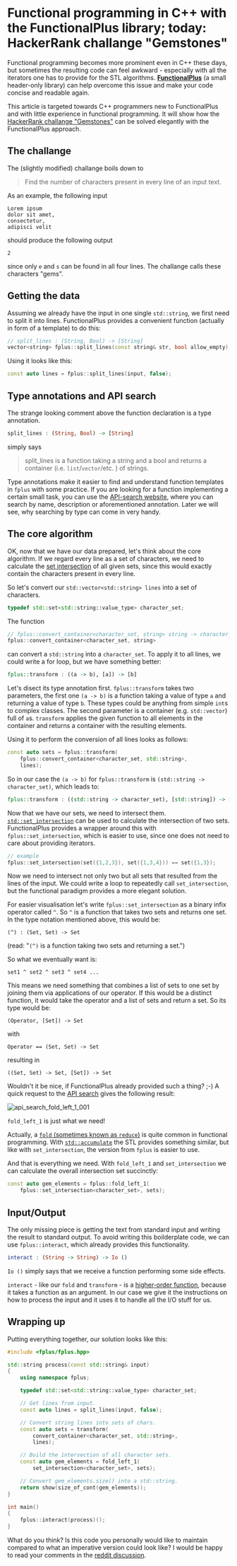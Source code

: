 # Functional programming in C++ with the FunctionalPlus library; today: HackerRank challange "Gemstones"


Functional programming becomes more prominent even in C++ these days, but sometimes the resulting code can feel awkward - especially with all the iterators one has to provide for the STL algorithms. **[FunctionalPlus](https://github.com/Dobiasd/FunctionalPlus)** (a small header-only library) can help overcome this issue and make your code concise and readable again.

This article is targeted towards C++ programmers new to FunctionalPlus and with little experience in functional programming. It will show how the [HackerRank challange "Gemstones"](https://www.hackerrank.com/challenges/gem-stones) can be solved elegantly with the FunctionalPlus approach.


## The challange

The (slightly modified) challange boils down to

> Find the number of characters present in every line of an input text.

As an example, the following input

    Lorem ipsum
    dolor sit amet,
    consectetur,
    adipisci velit

should produce the following output

    2

since only `e` and `s` can be found in all four lines. The challange calls these characters "gems".


## Getting the data

Assuming we already have the input in one single `std::string`, we first need to split it into lines. FunctionalPlus provides a convenient function (actually in form of a template) to do this:

```c++
// split_lines : (String, Bool) -> [String]
vector<string> fplus::split_lines(const string& str, bool allow_empty);
```

Using it looks like this:

```c++
const auto lines = fplus::split_lines(input, false);
```


## Type annotations and API search

The strange looking comment above the function declaration is a type annotation.

```haskell
split_lines : (String, Bool) -> [String]
```

simply says

> split_lines is a function taking a string and a bool and returns a container (i.e. `list`/`vector`/etc. ) of strings.

Type annotations make it easier to find and understand function templates in `fplus` with some practice. If you are looking for a function implementing a certain small task, you can use the [API-search website](http://www.editgym.com/fplus-api-search/), where you can search by name, description or aforementioned annotation. Later we will see, why searching by type can come in very handy.


## The core algorithm

OK, now that we have our data prepared, let's think about the core algorithm. If we regard every line as a set of characters, we need to calculate the [set intersection](https://en.wikipedia.org/wiki/Intersection_(set_theory)) of all given sets, since this would exactly contain the characters present in every line.

So let's convert our `std::vector<std::string> lines` into a set of characters.

```c++
typedef std::set<std::string::value_type> character_set;
```

The function

```c++
// fplus::convert_container<character_set, string> string -> character_set
fplus::convert_container<character_set, string>
```

can convert a `std::string` into a `character_set`. To apply it to all lines, we could write a for loop, but we have something better:

```haskell
fplus::transform : ((a -> b), [a]) -> [b]
```

Let's disect its type annotation first.
`fplus::transform` takes two parameters, the first one `(a -> b)` is a function taking a value of type `a` and returning a value of type `b`. These types could be anything from simple `int`s to complex classes. The second parameter is a container (e.g. `std::vector`) full of `a`s. `transform` applies the given function to all elements in the container and returns a container with the resulting elements.

Using it to perform the conversion of all lines looks as follows:

```c++
const auto sets = fplus::transform(
    fplus::convert_container<character_set, std::string>,
    lines);
```

So in our case the `(a -> b)` for `fplus::transform` is `(std::string -> character_set)`, which leads to:

```haskell
fplus::transform : ((std::string -> character_set), [std::string]) -> [character_set]
```

Now that we have our sets, we need to intersect them. [`std::set_intersection`](http://en.cppreference.com/w/cpp/algorithm/set_intersection) can be used to calculate the intersection of two sets. FunctionalPlus provides a wrapper around this with `fplus::set_intersection`, which is easier to use, since one does not need to care about providing iterators.

```c++
// example
fplus::set_intersection(set({1,2,3}), set({1,3,4})) == set({1,3});
```

Now we need to intersect not only two but all sets that resulted from the lines of the input. We could write a loop to repeatedly call `set_intersection`, but the functional paradigm provides a more elegant solution.

For easier visualisation let's write `fplus::set_intersection` as a binary infix operator called `^`. So `^` is a function that takes two sets and returns one set. In the type notation mentioned above, this would be:

    (^) : (Set, Set) -> Set

(read: "`(^)` is a function taking two sets and returning a set.")

So what we eventually want is:

    set1 ^ set2 ^ set3 ^ set4 ...

This means we need something that combines a list of sets to one set by joining them via applications of our operator. If this would be a distinct function, it would take the operator and a list of sets and return a set. So its type would be:

    (Operator, [Set]) -> Set

with

    Operator == (Set, Set) -> Set

resulting in

    ((Set, Set) -> Set, [Set]) -> Set

Wouldn't it be nice, if FunctionalPlus already provided such a thing? ;-) A quick request to the [API search](http://www.editgym.com/fplus-api-search/) gives the following result:

![api_search_fold_left_1_001](/functional_programming_in_cpp_with_the_functionalplus_library_today_hackerrank_challange_gemstones/api_search_fold_left_1_001.png)

`fold_left_1` is just what we need!

Actually, a [`fold` (sometimes known as `reduce`)](https://en.wikipedia.org/wiki/Fold_(higher-order_function)) is quite common in functional programming. With [`std::accumulate`](http://en.cppreference.com/w/cpp/algorithm/accumulate) the STL provides something similar, but like with `set_intersection`, the version from `fplus` is easier to use.

And that is everything we need. With `fold_left_1` and `set_intersection` we can calculate the overall intersection set succinctly:

```c++
const auto gem_elements = fplus::fold_left_1(
    fplus::set_intersection<character_set>, sets);
```


## Input/Output

The only missing piece is getting the text from standard input and writing the result to standard output. To avoid writing this boilderplate code, we can use `fplus::interact`, which already provides this functionality.

```haskell
interact : (String -> String) -> Io ()
```

`Io ()` simply says that we receive a function performing some side effects.

`interact` - like our `fold` and `transform` - is a [higher-order function](https://en.wikipedia.org/wiki/Higher-order_function), because it takes a function as an argument. In our case we give it the instructions on how to process the input and it uses it to handle all the I/O stuff for us.


## Wrapping up

Putting everything together, our solution looks like this:

```c++
#include <fplus/fplus.hpp>

std::string process(const std::string& input)
{
    using namespace fplus;

    typedef std::set<std::string::value_type> character_set;

    // Get lines from input.
    const auto lines = split_lines(input, false);

    // Convert string lines into sets of chars.
    const auto sets = transform(
        convert_container<character_set, std::string>,
        lines);

    // Build the intersection of all character sets.
    const auto gem_elements = fold_left_1(
        set_intersection<character_set>, sets);

    // Convert gem_elements.size() into a std::string.
    return show(size_of_cont(gem_elements));
}

int main()
{
    fplus::interact(process)();
}
```

What do you think? Is this code you personally would like to maintain compared to what an imperative version could look like? I would be happy to read your comments in the [reddit discussion](https://www.reddit.com/r/programming/comments/543rav/functional_programming_in_c_with_the/).
